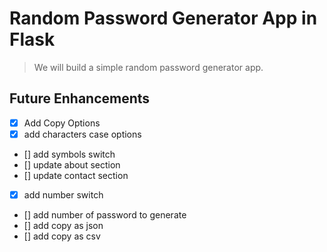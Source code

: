 # Random Password Generator App in Flask

> We will build a simple random password generator app.

## Future Enhancements

- [x] Add Copy Options
- [x] add characters case options
- [] add symbols switch
- [] update about section
- [] update contact section
- [x] add number switch
- [] add number of password to generate
- [] add copy as json
- [] add copy as csv
